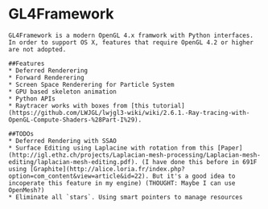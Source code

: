 # GL4Framework
    GL4Framework is a modern OpenGL 4.x framwork with Python interfaces. In order to support OS X, features that require OpenGL 4.2 or higher are not adopted. 

    ##Features
    * Deferred Renderering
    * Forward Renderering
    * Screen Space Renderering for Particle System
    * GPU based skeleton animation
    * Python APIs 
    * Raytracer works with boxes from [this tutorial](https://github.com/LWJGL/lwjgl3-wiki/wiki/2.6.1.-Ray-tracing-with-OpenGL-Compute-Shaders-%28Part-I%29). 

    ##TODOs
    * Deferred Rendering with SSAO
    * Surface Editing using Laplacine with rotation from this [Paper](http://igl.ethz.ch/projects/Laplacian-mesh-processing/Laplacian-mesh-editing/laplacian-mesh-editing.pdf). (I have done this before in 691F using [Graphite](http://alice.loria.fr/index.php?option=com_content&view=article&id=22). But it's a good idea to incoperate this feature in my engine) (THOUGHT: Maybe I can use OpenMesh?)
    * Eliminate all `stars`. Using smart pointers to manage resources







